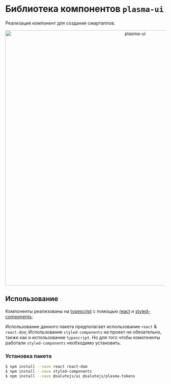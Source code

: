 # Библиотека компонентов `plasma-ui`

Реализация компонент для создания смартаппов.

<p align="center">
  <img width="800" src="https://user-images.githubusercontent.com/1813468/98609687-ea20fc80-22fe-11eb-8d84-cd26385f01ed.png" alt="plasma-ui" />
</p>



## Использование

Компоненты реализованы на [typescript](https://www.typescriptlang.org/) с помощью [react](https://reactjs.org/) и [styled-components](https://styled-components.com/);

Использование данного пакета предполагает использование `react` & `react-dom`;
Использование `styled-components` на проект не обязательно, также как и использование `typescript`.
Но для того чтобы комопненты работали `styled-components` необходимо установить.


### Установка пакета

```bash
$ npm install --save react react-dom
$ npm install --save styled-components
$ npm install --save @salutejs/ui @salutejs/plasma-tokens
```
















<!-- ### Настройка

Пакет использует `react`, `react-dom` и `styled-components`, поэтому на проекте необходимо настроить сборщик таким образом, чтобы зависимости резолвились на проектную директорию `node_modules`. Пример для `customize-cra`:

```javascript
const path = require('path');

const { override, addWebpackAlias } = require('customize-cra');

module.exports = override(
    addWebpackAlias({
        react: path.resolve(__dirname, 'node_modules', 'react'),
        'react-dom': path.resolve(__dirname, 'node_modules', 'react-dom'),
        'styled-components': path.resolve(__dirname, 'node_modules', 'styled-components'),
    }),
);
```

### Настройка контекстов

```typescript
// styled.d.ts
import 'styled-components';
import { UITheme } from '@salutejs/ui/theme';

declare module 'styled-components' {
    export interface DefaultTheme extends UITheme {
        // любые дополнительные свойства
    }
}

// App.tsx
import React from 'react';
import { DefaultTheme, ThemeProvider } from 'styled-components';
import { defaultTheme } from '@salutejs/ui/theme';
import { ActionButton } from '@salutejs/ui/ActionButton';
import { Icon } from '@salutejs/ui/Icon';

const theme: DefaultTheme = {
    ...defaultTheme,
    // любые дополнительные свойства или переопределение UITheme
};

const App: React.FC = () => {
    return (
        <ThemeProvider theme={theme}>
            <ActionButton size="l">
                <Icon icon="plus" size="m" />
            </ActionButton>
        </ThemeProvider>
    );
};
```

### Сборка

Для сборки используется `tsc` без каких-либо дополнений: `$ npm run build`

## Компоненты

-   [x] ActionButton
-   [ ] Button
-   [x] Card
-   [x] Cart
-   [x] Icon
-   [x] ScrollList
-   [ ] Typography

## TODO

-   [ ] Регрессионное тестирование (Hermione?, Cypress?)
-   [ ] Документация
-   [x] Code Splitting -->
